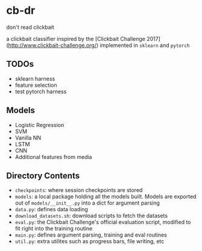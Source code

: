 # cb-dr
don't read clickbait

a clickbait classifier inspired by the [Clickbait Challenge 2017] (http://www.clickbait-challenge.org/)
implemented in `sklearn` and `pytorch`

## TODOs
-   sklearn harness
-   feature selection
-   test pytorch harness

## Models
-   Logistic Regression
-   SVM
-   Vanilla NN
-   LSTM
-   CNN
-   Additional features from media

## Directory Contents
-   `checkpoints`: where session checkpoints are stored
-   `models`: a local package holding all the models built.  Models are exported out of `models/__init__.py` into a dict for argument parsing
-   `data.py`: defines data loading
-   `download_datasets.sh`: download scripts to fetch the datasets
-   `eval.py`: the Clickbait Challenge's official evaluation script, modified to fit right into the training routine
-   `main.py`: defines argument parsing, training and eval routines
-   `util.py`: extra utilites such as progress bars, file writing, etc
